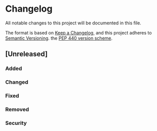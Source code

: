 # Changelog
All notable changes to this project will be documented in this
file.

The format is based on [Keep a
Changelog](https://keepachangelog.com/en/1.0.0/), and this project adheres to
[Semantic Versioning](https://semver.org/spec/v2.0.0.html).
the [PEP 440 version scheme](https://peps.python.org/pep-0440/#version-scheme).

## [Unreleased]
### Added
### Changed
### Fixed
### Removed
### Security